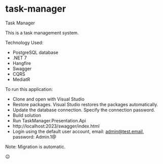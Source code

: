 # task-manager
Task Manager

This is a task management system.

Technology Used:
- PostgreSQL database
- .NET 7
- Hangfire
- Swagger
- CQRS
- MediatR

To run this application:
- Clone and open with Visual Studio
- Restore packages. Visual Studio restores the packages automatically.
- Update the database connection. Specify the connection password.
- Build solution
- Run TaskManager.Presentation.Api
- http://localhost:2023/swagger/index.html
- Login using the default user account, email: admin@test.email, password: Admin.1@

Note: Migration is automatic.

😉
